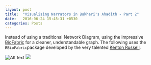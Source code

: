 ```yaml
---
layout: post
title:  "Visualising Narrators in Bukhari's Ahadith - Part 2"
date:   2016-06-24 15:45:31 +0530
categories: Posts
---
```


Instead of using a traditional Network Diagram, using the impressive [BioFabric](http://www.biofabric.org/) for a cleaner, understandable graph. The following uses the `RBioFabric`package developed by the very talented [Kenton Russell](https://github.com/timelyportfolio). 


![Alt text](http://aliarsalankazmi.github.io/blog_DA/assets/img/bioF1-1.svg)
<img src="http://aliarsalankazmi.github.io/blog_DA/assets/img/bioF1-1.svg">

